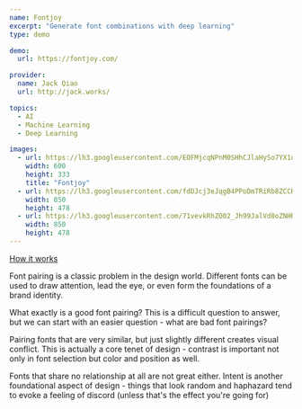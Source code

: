 ```yaml
---
name: Fontjoy
excerpt: "Generate font combinations with deep learning"
type: demo

demo:
  url: https://fontjoy.com/

provider:
  name: Jack Qiao
  url: http://jack.works/

topics:
  - AI
  - Machine Learning
  - Deep Learning

images:
  - url: https://lh3.googleusercontent.com/EOFMjcqNPnM0SHhCJlaHySo7YX1quhiXDE7-f5SMCYTIoUaruD8-_6AWuRqZjJDQDhGmqI0J_R1A8ix0Oe9b6iMvM7-4=s2048
    width: 600
    height: 333
    title: "Fontjoy"
  - url: https://lh3.googleusercontent.com/fdDJcj3eJqgB4PPoDmTRiRb8ZCCKidk1kFELd9SKcHNOIYFNac8Qjy28TbkCmJf_P6gkGTonQtxqyOE528PJ-D9TVM5pxA=s850
    width: 850
    height: 478
  - url: https://lh3.googleusercontent.com/71vevkRhZO02_Jh99JalVd8oZNHRnwIAgLY4_hb9Xuanoel8Peacttj4QOVyaGWyRwaCckiDbiYclhP2K2_FTgY4bglSMEo=s850
    width: 850
    height: 478
---
```


[How it works](https://fontjoy.com/pairing/)

Font pairing is a classic problem in the design world. Different fonts can be used to draw attention, lead the eye, or even form the foundations of a brand identity.

What exactly is a good font pairing? This is a difficult question to answer, but we can start with an easier question - what are bad font pairings?

Pairing fonts that are very similar, but just slightly different creates visual conflict. This is actually a core tenet of design - contrast is important not only in font selection but color and position as well.

Fonts that share no relationship at all are not great either. Intent is another foundational aspect of design - things that look random and haphazard tend to evoke a feeling of discord (unless that's the effect you're going for)